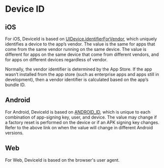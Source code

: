 
# Device ID

## iOS
For iOS, DeviceId is based on [UIDevice.identifierForVendor](https://developer.apple.com/documentation/uikit/uidevice/1620059-identifierforvendor), which uniquely identifies a device to the app’s vendor. The value is the same for apps that come from the same vendor running on the same device. The value is different for apps on the same device that come from different vendors, and for apps on different devices regardless of vendor.

Normally, the vendor identifier is determined by the App Store. If the app wasn’t installed from the app store (such as enterprise apps and apps still in development), then a vendor identifier is calculated based on the app’s bundle ID.

## Android
For Android, DeviceId is based on [ANDROID_ID](https://developer.android.com/reference/android/provider/Settings.Secure#ANDROID_ID), which is unique to each combination of app-signing key, user, and device. The value may change if a factory reset is performed on the device or if an APK signing key changes. Refer to the above link on when the value will change in different Android versions.

## Web

For Web, DeviceId is based on the browser's user agent.